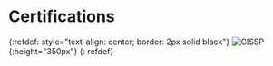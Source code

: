 # Certifications

{:refdef: style="text-align: center; border: 2px solid black"}
![CISSP](https://www.greycampus.com/userfiles/Picture3.jpg){:height="350px"}
{: refdef}
